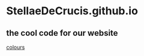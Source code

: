 # StellaeDeCrucis.github.io
the cool code for our website
---
[colours](https://palx.jxnblk.com/fa7886)
